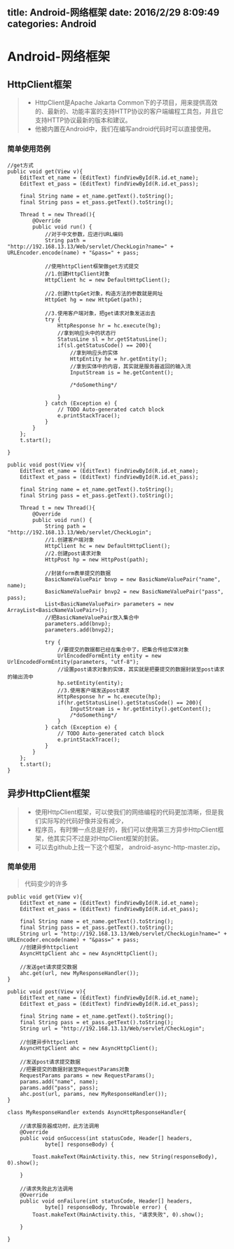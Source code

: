title: Android-网络框架
date: 2016/2/29 8:09:49    
categories: Android
---
# Android-网络框架 #

## HttpClient框架 ##
>- HttpClient是Apache Jakarta Common下的子项目，用来提供高效的、最新的、功能丰富的支持HTTP协议的客户端编程工具包，并且它支持HTTP协议最新的版本和建议。
>- 他被内置在Android中，我们在编写android代码时可以直接使用。

### 简单使用范例  ###

	//get方式
    public void get(View v){
    	EditText et_name = (EditText) findViewById(R.id.et_name);
    	EditText et_pass = (EditText) findViewById(R.id.et_pass);
    	
    	final String name = et_name.getText().toString();
    	final String pass = et_pass.getText().toString();
    	
    	Thread t = new Thread(){
    		@Override
    		public void run() {
				//对于中文参数，应进行URL编码
    			String path = "http://192.168.13.13/Web/servlet/CheckLogin?name=" + URLEncoder.encode(name) + "&pass=" + pass;

    	    	//使用httpClient框架做get方式提交
    	    	//1.创建HttpClient对象
    	    	HttpClient hc = new DefaultHttpClient();
    	    	
    	    	//2.创建httpGet对象，构造方法的参数就是网址
    	    	HttpGet hg = new HttpGet(path);
    	    	
    	    	//3.使用客户端对象，把get请求对象发送出去
    	    	try {
    				HttpResponse hr = hc.execute(hg);
    				//拿到响应头中的状态行
    				StatusLine sl = hr.getStatusLine();
    				if(sl.getStatusCode() == 200){
    					//拿到响应头的实体
    					HttpEntity he = hr.getEntity();
    					//拿到实体中的内容，其实就是服务器返回的输入流
    					InputStream is = he.getContent();
    					
						/*doSomething*/
    					
    				}
    			} catch (Exception e) {
    				// TODO Auto-generated catch block
    				e.printStackTrace();
    			}
    		}
    	};
    	t.start();
    	
    }

	public void post(View v){
    	EditText et_name = (EditText) findViewById(R.id.et_name);
    	EditText et_pass = (EditText) findViewById(R.id.et_pass);
    	
    	final String name = et_name.getText().toString();
    	final String pass = et_pass.getText().toString();
    	
    	Thread t = new Thread(){
    		@Override
    		public void run() {
    			String path = "http://192.168.13.13/Web/servlet/CheckLogin";
    	    	//1.创建客户端对象
    	    	HttpClient hc = new DefaultHttpClient();
    	    	//2.创建post请求对象
    	    	HttpPost hp = new HttpPost(path);
    	    	
    	    	//封装form表单提交的数据
    	    	BasicNameValuePair bnvp = new BasicNameValuePair("name", name);
    	    	BasicNameValuePair bnvp2 = new BasicNameValuePair("pass", pass);
    	    	List<BasicNameValuePair> parameters = new ArrayList<BasicNameValuePair>();
    	    	//把BasicNameValuePair放入集合中
    	    	parameters.add(bnvp);
    	    	parameters.add(bnvp2);
    	    	
    	    	try {
    	    		//要提交的数据都已经在集合中了，把集合传给实体对象
    		    	UrlEncodedFormEntity entity = new UrlEncodedFormEntity(parameters, "utf-8");
    		    	//设置post请求对象的实体，其实就是把要提交的数据封装至post请求的输出流中
    		    	hp.setEntity(entity);
    		    	//3.使用客户端发送post请求
    				HttpResponse hr = hc.execute(hp);
    				if(hr.getStatusLine().getStatusCode() == 200){
    					InputStream is = hr.getEntity().getContent();
    					/*doSomething*/
    				}
    			} catch (Exception e) {
    				// TODO Auto-generated catch block
    				e.printStackTrace();
    			}
    		}
    	};
    	t.start();	
    }

## 异步HttpClient框架 ##

>- 使用HttpClient框架，可以使我们的网络编程的代码更加清晰，但是我们实际写的代码好像并没有减少，
>- 程序员，有时懒一点总是好的，我们可以使用第三方异步HttpClient框架，他其实只不过是对HttpClient框架的封装。 
>- 可以去github上找一下这个框架，  android-async-http-master.zip。

### 简单使用 ###
> 代码变少的许多

    public void get(View v){
    	EditText et_name = (EditText) findViewById(R.id.et_name);
    	EditText et_pass = (EditText) findViewById(R.id.et_pass);
    	
    	final String name = et_name.getText().toString();
    	final String pass = et_pass.getText().toString();
    	String url = "http://192.168.13.13/Web/servlet/CheckLogin?name=" + URLEncoder.encode(name) + "&pass=" + pass;
    	//创建异步httpclient
    	AsyncHttpClient ahc = new AsyncHttpClient();
    	
    	//发送get请求提交数据
    	ahc.get(url, new MyResponseHandler());
    }
    
    public void post(View v){
    	EditText et_name = (EditText) findViewById(R.id.et_name);
    	EditText et_pass = (EditText) findViewById(R.id.et_pass);
    	
    	final String name = et_name.getText().toString();
    	final String pass = et_pass.getText().toString();
    	String url = "http://192.168.13.13/Web/servlet/CheckLogin";
    	
    	//创建异步httpclient
    	AsyncHttpClient ahc = new AsyncHttpClient();
    	
    	//发送post请求提交数据
    	//把要提交的数据封装至RequestParams对象
    	RequestParams params = new RequestParams();
    	params.add("name", name);
    	params.add("pass", pass);
    	ahc.post(url, params, new MyResponseHandler());
    }
    
    class MyResponseHandler extends AsyncHttpResponseHandler{

    	//请求服务器成功时，此方法调用
		@Override
		public void onSuccess(int statusCode, Header[] headers,
				byte[] responseBody) {

			Toast.makeText(MainActivity.this, new String(responseBody), 0).show();
			
		}

		//请求失败此方法调用
		@Override
		public void onFailure(int statusCode, Header[] headers,
				byte[] responseBody, Throwable error) {
			Toast.makeText(MainActivity.this, "请求失败", 0).show();
			
		}
    	
    }
